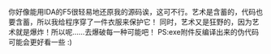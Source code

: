 你好像能用IDA的F5很轻易地还原我的源码诶，这可不行。艺术是含蓄的，代码也要含蓄，所以我给程序穿了一件衣服来保护它！
同时，艺术又是狂野的，因为艺术就是爆炸！所以呢……去爆破每一种可能吧！
PS:exe附件反编译出来的伪代码可能会更好看一些 :)